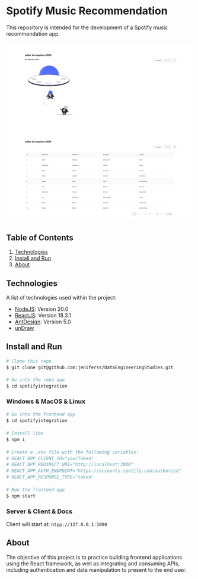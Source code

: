 # Spotify Music Recommendation

This repository is intended for the development of a Spotify music recommendation app.

![noData](images/image.png)
![withData](images/imageData.png)

## Table of Contents

1. [Technologies](#technologies)
2. [Install and Run](#install-and-run)
3. [About](#about)

## Technologies

A list of technologies used within the project:

* [NodeJS](https://nodejs.org/pt): Version 20.0
* [ReactJS](https://react.dev/): Version 18.3.1
* [AntDesign](https://ant.design/): Version 5.0
* [unDraw](https://undraw.co/)

## Install and Run

```bash
# Clone this repo
$ git clone git@github.com:jeniferss/DataEngineeringStudies.git

# Go into the repo app
$ cd spotifyintegration
```

### Windows & MacOS & Linux

```bash
# Go into the frontend app
$ cd spotifyintegration

# Install libs
$ npm i 

# Create a .env file with the following variables:
# REACT_APP_CLIENT_ID="yourToken"
# REACT_APP_REDIRECT_URI="http://localhost:3000"
# REACT_APP_AUTH_ENDPOINT="https://accounts.spotify.com/authorize"
# REACT_APP_RESPONSE_TYPE="token"

# Run the frontend app
$ npm start
```

### Server & Client & Docs

Client will start at: `htpp://127.0.0.1:3000`

## About

The objective of this project is to practice building frontend applications using the React framework, as well as integrating and consuming APIs, including authentication and data manipulation to present to the end user.